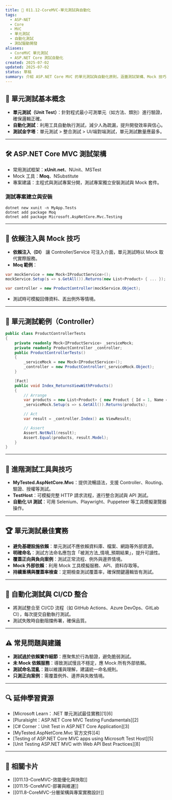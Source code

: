 ```yaml
---
title: 🧪 011.12-CoreMVC-單元測試與自動化
tags:
  - ASP-NET
  - Core
  - MVC
  - 單元測試
  - 自動化測試
  - 測試驅動開發
aliases:
  - CoreMVC 單元測試
  - ASP.NET Core 測試自動化
created: 2025-07-02
updated: 2025-07-02
status: 草稿
summary: 介紹 ASP.NET Core MVC 的單元測試與自動化原則，涵蓋測試架構、Mock 技巧、測試實作範例、CI/CD 整合與最佳實務，協助提升系統品質與可維護性。
---
```


## 🧪 單元測試基本概念

- **單元測試（Unit Test）**：針對程式最小可測單元（如方法、類別）進行驗證，確保邏輯正確。
- **自動化測試**：利用工具自動執行測試，減少人為疏漏，提升開發效率與信心。
- **測試金字塔**：單元測試 > 整合測試 > UI/端對端測試，單元測試數量應最多。

---

## 🛠️ ASP.NET Core MVC 測試架構

- 常用測試框架：**xUnit.net**、NUnit、MSTest
- Mock 工具：**Moq**、NSubstitute
- 專案建議：主程式與測試專案分開，測試專案獨立安裝測試與 Mock 套件。

### 測試專案建立與安裝

```text
dotnet new xunit -n MyApp.Tests  
dotnet add package Moq  
dotnet add package Microsoft.AspNetCore.Mvc.Testing
```

---
## 🔄 依賴注入與 Mock 技巧

- **依賴注入（DI）** 讓 Controller/Service 可注入介面，單元測試時以 Mock 取代實際服務。
- **Moq 範例**：
```csharp
var mockService = new Mock<IProductService>();  
mockService.Setup(s => s.GetAll()).Returns(new List<Product> { ... });

var controller = new ProductController(mockService.Object);
```

- 測試時可模擬回傳資料、丟出例外等情境。

---
## 📝 單元測試範例（Controller）

```csharp
public class ProductControllerTests  
{  
	private readonly Mock<IProductService> _serviceMock;  
	private readonly ProductController _controller;
	public ProductControllerTests()
	{
	    _serviceMock = new Mock<IProductService>();
	    _controller = new ProductController(_serviceMock.Object);
	}

	[Fact]
	public void Index_ReturnsViewWithProducts()
	{
	    // Arrange
	    var products = new List<Product> { new Product { Id = 1, Name = "A" } };
	    _serviceMock.Setup(s => s.GetAll()).Returns(products);

	    // Act
	    var result = _controller.Index() as ViewResult;

	    // Assert
	    Assert.NotNull(result);
	    Assert.Equal(products, result.Model);
	}
}
```

---
## 🧩 進階測試工具與技巧

- **MyTested.AspNetCore.Mvc**：提供流暢語法，支援 Controller、Routing、驗證、授權等測試。
- **TestHost**：可模擬完整 HTTP 請求流程，進行整合測試與 API 測試。
- **自動化 UI 測試**：可用 Selenium、Playwright、Puppeteer 等工具模擬瀏覽器操作。

---
## 🏆 單元測試最佳實務

- **避免基礎設施依賴**：單元測試不應依賴資料庫、檔案、網路等外部資源。
- **明確命名**：測試方法命名應包含「被測方法_情境_預期結果」，提升可讀性。
- **覆蓋正向與負向案例**：測試正常流程、例外與邊界情境。
- **Mock 外部依賴**：利用 Mock 工具模擬服務、API、資料存取等。
- **持續重構與覆蓋率檢查**：定期檢查測試覆蓋率，確保關鍵邏輯皆有測試。

---
## 🔄 自動化測試與 CI/CD 整合

- 將測試整合至 CI/CD 流程（如 GitHub Actions、Azure DevOps、GitLab CI），每次提交自動執行測試。
- 測試失敗時自動阻擋佈署，確保品質。

---
## ⚠️ 常見問題與建議

- **測試過於依賴實作細節**：應聚焦於行為驗證，避免脆弱測試。
- **未 Mock 依賴服務**：導致測試慢且不穩定，應 Mock 所有外部依賴。
- **測試命名混亂**：難以維護與理解，建議統一命名規則。
- **只測正向案例**：需覆蓋例外、邊界與失敗情境。

---
## 🔍 延伸學習資源

- [Microsoft Learn：.NET 單元測試最佳實務][1][6]
- [Pluralsight：ASP.NET Core MVC Testing Fundamentals][2]
- [C# Corner：Unit Test in ASP.NET Core Application][3]
- [MyTested.AspNetCore.Mvc 官方文件][4]
- [Testing of ASP.NET Core MVC apps using Microsoft Test Host][5]
- [Unit Testing ASP.NET MVC with Web API Best Practices][8]

---
## 🔗 相關卡片

- [[011.13-CoreMVC-效能優化與快取]]
- [[011.15-CoreMVC-部署與維運]]
- [[011.8-CoreMVC-分層架構與專案實務設計]]





